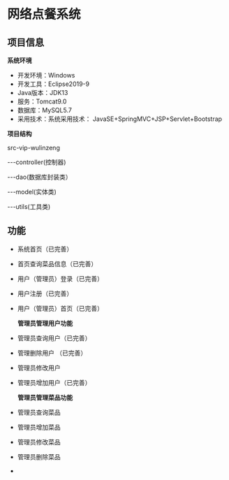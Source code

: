 # 网络点餐系统

## 项目信息

**系统环境**

- 开发环境：Windows
- 开发工具：Eclipse2019-9
- Java版本：JDK13
- 服务：Tomcat9.0
- 数据库：MySQL5.7
- 采用技术：系统采用技术： JavaSE+SpringMVC+JSP+Servlet+Bootstrap

**项目结构**

src-vip-wulinzeng

---controller(控制器)

 ---dao(数据库封装类）

 ---model(实体类)

 ---utils(工具类)

  

## 功能

- 系统首页（已完善）

- 首页查询菜品信息（已完善）

- 用户（管理员）登录（已完善）

- 用户注册（已完善）

- 用户（管理员）首页（已完善）

  **管理员管理用户功能**

- 管理员查询用户（已完善）

- 管理删除用户 （已完善）

- 管理员修改用户

- 管理员增加用户（已完善）

  **管理员管理菜品功能**

- 管理员查询菜品

- 管理员增加菜品

- 管理员修改菜品

- 管理员删除菜品

- 



